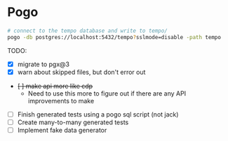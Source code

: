 # Pogo

```sh
# connect to the tempo database and write to tempo/
pogo -db postgres://localhost:5432/tempo?sslmode=disable -path tempo
```

TODO:

  - [x] migrate to pgx@3
  - [x] warn about skipped files, but don't error out
  - ~~[ ] make api more like cdp~~
    - Need to use this more to figure out if there are any API improvements to make
  - [ ] Finish generated tests using a pogo sql script (not jack)
  - [ ] Create many-to-many generated tests
  - [ ] Implement fake data generator